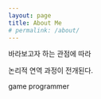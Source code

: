 ```yaml
---
layout: page
title: About Me
# permalink: /about/
---
```


바라보고자 하는 관점에 따라 

논리적 연역 과정이 전개된다.

game programmer



